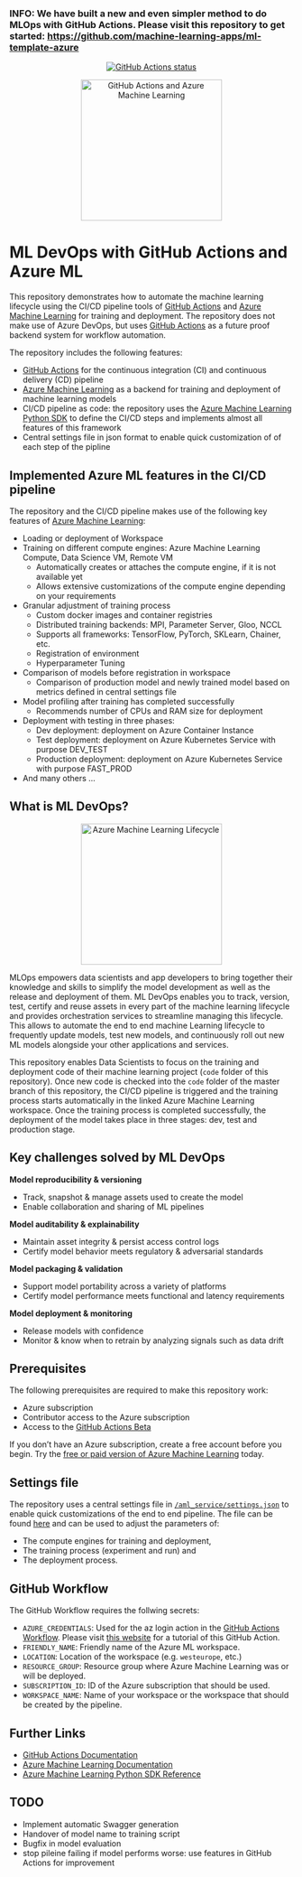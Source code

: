### **INFO: We have built a new and even simpler method to do MLOps with GitHub Actions. Please visit this repository to get started: https://github.com/machine-learning-apps/ml-template-azure**

<p align="center">
  <a href="https://github.com/marvinbuss/MLDevOps">
    <img alt="GitHub Actions status" src="https://github.com/marvinbuss/MLDevOps/workflows/DevOps for ML (CI/CD)/badge.svg">
  </a>
</p>
<p align="center">
  <img src="pictures/github-actions-azure-machine-learning.png" alt="GitHub Actions and Azure Machine Learning" height="250"/>
</p>

# ML DevOps with GitHub Actions and Azure ML

This repository demonstrates how to automate the machine learning lifecycle using the CI/CD pipeline tools of [GitHub Actions](https://github.com/features/actions) and [Azure Machine Learning](https://docs.microsoft.com/en-us/azure/machine-learning/) for training and deployment. The repository does not make use of Azure DevOps, but uses [GitHub Actions](https://github.com/features/actions) as a future proof backend system for workflow automation.

The repository includes the following features:
- [GitHub Actions](https://github.com/features/actions) for the continuous integration (CI) and continuous delivery (CD) pipeline
- [Azure Machine Learning](https://docs.microsoft.com/en-us/azure/machine-learning/) as a backend for training and deployment of machine learning models
- CI/CD pipeline as code: the repository uses the [Azure Machine Learning Python SDK](https://docs.microsoft.com/en-us/python/api/overview/azure/ml/intro?view=azure-ml-py) to define the CI/CD steps and implements almost all features of this framework
- Central settings file in json format to enable quick customization of of each step of the pipline

## Implemented Azure ML features in the CI/CD pipeline

The repository and the CI/CD pipeline makes use of the following key features of [Azure Machine Learning](https://docs.microsoft.com/en-us/azure/machine-learning/):
- Loading or deployment of Workspace
- Training on different compute engines: Azure Machine Learning Compute, Data Science VM, Remote VM
  - Automatically creates or attaches the compute engine, if it is not available yet
  - Allows extensive customizations of the compute engine depending on your requirements
- Granular adjustment of training process
  - Custom docker images and container registries
  - Distributed training backends: MPI, Parameter Server, Gloo, NCCL
  - Supports all frameworks: TensorFlow, PyTorch, SKLearn, Chainer, etc.
  - Registration of environment
  - Hyperparameter Tuning
- Comparison of models before registration in workspace
  - Comparison of production model and newly trained model based on metrics defined in central settings file
- Model profiling after training has completed successfully
  - Recommends number of CPUs and RAM size for deployment
- Deployment with testing in three phases:
  - Dev deployment: deployment on Azure Container Instance
  - Test deployment: deployment on Azure Kubernetes Service with purpose DEV_TEST
  - Production deployment: deployment on Azure Kubernetes Service with purpose FAST_PROD
- And many others ...

## What is ML DevOps?

<p align="center">
  <img src="pictures/ml-lifecycle.png" alt="Azure Machine Learning Lifecycle" height="250"/>
</p>

MLOps empowers data scientists and app developers to bring together their knowledge and skills to simplify the model development as well as the release and deployment of them. ML DevOps enables you to track, version, test, certify and reuse assets in every part of the machine learning lifecycle and provides orchestration services to streamline managing this lifecycle. This allows to automate the end to end machine Learning lifecycle to frequently update models, test new models, and continuously roll out new ML models alongside your other applications and services.

This repository enables Data Scientists to focus on the training and deployment code of their machine learning project (`code` folder of this repository). Once new code is checked into the `code` folder of the master branch of this repository, the CI/CD pipeline is triggered and the training process starts automatically in the linked Azure Machine Learning workspace. Once the training process is completed successfully, the deployment of the model takes place in three stages: dev, test and production stage.

## Key challenges solved by ML DevOps

**Model reproducibility & versioning**
- Track, snapshot & manage assets used to create the model
- Enable collaboration and sharing of ML pipelines

**Model auditability & explainability**
- Maintain asset integrity & persist access control logs
- Certify model behavior meets regulatory & adversarial standards

**Model packaging & validation**
- Support model portability across a variety of platforms
- Certify model performance meets functional and latency requirements

**Model deployment & monitoring**
- Release models with confidence
- Monitor & know when to retrain by analyzing signals such as data drift

## Prerequisites

The following prerequisites are required to make this repository work:
- Azure subscription
- Contributor access to the Azure subscription
- Access to the [GitHub Actions Beta](https://github.com/features/actions)

If you don’t have an Azure subscription, create a free account before you begin. Try the [free or paid version of Azure Machine Learning](https://aka.ms/AMLFree) today.

## Settings file

The repository uses a central settings file in [`/aml_service/settings.json`](/aml_service/settings.json) to enable quick customizations of the end to end pipeline. The file can be found [here](/aml_service/settings.json) and can be used to adjust the parameters of:
- The compute engines for training and deployment,
- The training process (experiment and run) and
- The deployment process.

## GitHub Workflow

The GitHub Workflow requires the follwing secrets:
- `AZURE_CREDENTIALS`: Used for the az login action in the [GitHub Actions Workflow](https://github.com/features/actions). Please visit [this website](https://github.com/Azure/login#github-actions-for-deploying-to-azure) for a tutorial of this GitHub Action.
- `FRIENDLY_NAME`: Friendly name of the Azure ML workspace.
- `LOCATION`: Location of the workspace (e.g. `westeurope`, etc.)
- `RESOURCE_GROUP`: Resource group where Azure Machine Learning was or will be deployed.
- `SUBSCRIPTION_ID`: ID of the Azure subscription that should be used.
- `WORKSPACE_NAME`: Name of your workspace or the workspace that should be created by the pipeline.

## Further Links

- [GitHub Actions Documentation](https://help.github.com/en/github/automating-your-workflow-with-github-actions)
- [Azure Machine Learning Documentation](https://docs.microsoft.com/en-us/azure/machine-learning/)
- [Azure Machine Learning Python SDK Reference](https://docs.microsoft.com/en-us/python/api/overview/azure/ml/intro?view=azure-ml-py)

## TODO

- Implement automatic Swagger generation
- Handover of model name to training script
- Bugfix in model evaluation
- stop pileine failing if model performs worse: use features in GitHub Actions for improvement

